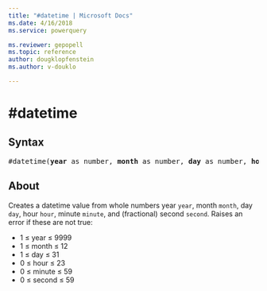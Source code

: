 ```yaml
---
title: "#datetime | Microsoft Docs"
ms.date: 4/16/2018
ms.service: powerquery

ms.reviewer: gepopell
ms.topic: reference
author: dougklopfenstein
ms.author: v-douklo

---
```

# #datetime

## Syntax

<pre>
#datetime(<b>year</b> as number, <b>month</b> as number, <b>day</b> as number, <b>hour</b> as number, <b>minute</b> as number, <b>second</b> as number) as any
</pre>

## About
Creates a datetime value from whole numbers year `year`, month `month`, day `day`, hour `hour`, minute `minute`, and (fractional) second `second`. Raises an error if these are not true: <ul> <li> 1 ≤ year ≤ 9999 </li> <li> 1 ≤ month ≤ 12 </li> <li> 1 ≤ day ≤ 31 </li> <li> 0 ≤ hour ≤ 23 </li> <li> 0 ≤ minute ≤ 59 </li> <li> 0 ≤ second ≤ 59 </li> </ul>

  
